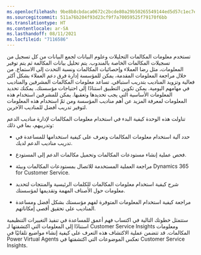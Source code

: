 ```yaml
---
ms.openlocfilehash: 9be8b8cbdaca0672c2bcde80a29b50265549144ed5d57c1ec7e925abede109c5
ms.sourcegitcommit: 511a76b204f93d23cf9f7a70059525f79170f6bb
ms.translationtype: HT
ms.contentlocale: ar-SA
ms.lasthandoff: 08/11/2021
ms.locfileid: "7116586"
---
```

تستخدم معلومات المكالمات التحليلات وعلوم البيانات لجمع البيانات من كل تسجيل من تسجيلات المكالمات الخاصة بالمندوب. يتم تحليل بيانات المكالمة ثم يتم توفير المعلومات، مثل رضا العملاء وإحصائيات المكالمات ونسبة التحدث إلى الاستماع. من خلال مراجعة المعلومات المقدمة، يمكن للمؤسسة إدارة فرق دعم العملاء بشكل أكثر فعالية وتزويد المناديب بتدريب استباقي. تساعد معلومات المكالمات المشرفين والمناديب في مهامهم اليومية. يمكن تكوين التطبيق استنادًا إلى احتياجات مؤسستك. يمكنك تحديد المعلومات الأساسية التي يجب تحديدها وتعقبها. يمكن للمشرفين استخدام هذه المعلومات لمعرفة المزيد عن أهم مناديب المؤسسة ومن ثمّ استخدام هذه المعلومات لتوفير تدريب أفضل للمناديب الآخرين.

تناولت هذه الوحدة كيفية البدء في استخدام معلومات المكالمات لإدارة مناديب الدعم وتدريبهم، بما في ذلك:

-   حدد آلية استخدام معلومات المكالمات وتعرف على كيفية استخدامها للمساعدة في تدريب مناديب الدعم لديك.

-   فحص عملية إنشاء مستودعات المكالمات وتحميل مكالمات الدعم إلى المستودع.

-   مراجعة العملية المستخدمة للاتصال بمستودعات المكالمات وبيئة Dynamics 365 for Customer Service.

-   شرح كيفية استخدام معلومات المكالمات للكلمات الرئيسية والمنتجات لتحديد معلومات حول الأصناف المهمة وتقديمها لمؤسستك.

-   مراجعة كيفية استخدام المعلومات المتوفرة لفهم مؤسستك بشكل أفضل ومساعدة المناديب على تحقيق أقصى إمكاناتهم.

ستتمثل خطوتك التالية في اكتساب فهم أعمق للمساعدة في تنفيذ التغييرات التنظيمية استنادًا إلى المعلومات التي اكتشفتها لـ Customer Service Insights ومعلومات المكالمات. قد تتضمن عملية الاكتشاف هذه التعرف على كيفية إنشاء مواضيع تلقائيًا في Power Virtual Agents تعكس الموضوعات التي اكتشفتها في Customer Service Insights.
